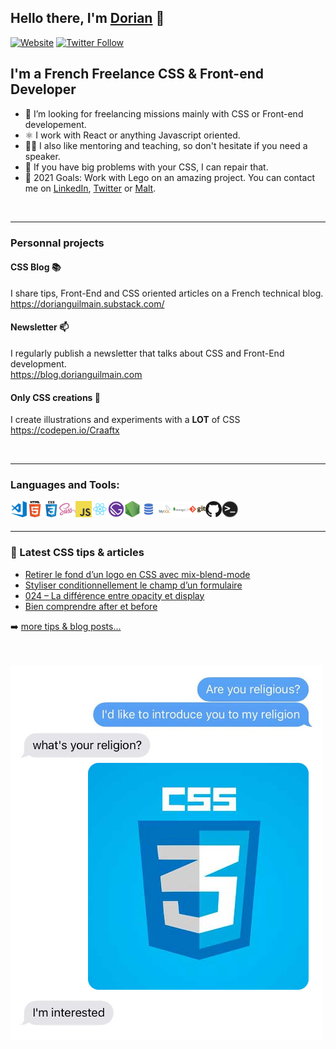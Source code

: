 ## Hello there, I'm [Dorian][website] 👋

[![Website](https://img.shields.io/website?label=dorianguilmain.com&style=for-the-badge&url=https%3A%2F%2Fdorianguilmain.com)](https://dorianguilmain.com)
[![Twitter Follow](https://img.shields.io/twitter/follow/dorianguilmain?color=1DA1F2&logo=twitter&style=for-the-badge)](https://twitter.com/intent/follow?original_referer=https%3A%2F%2Fgithub.com%2Fdorianguilmain&screen_name=dorianguilmain)

## I'm a French Freelance CSS & Front-end Developer

- 🔎 I’m looking for freelancing missions mainly with CSS or Front-end developement.
- ⚛ I work with React or anything Javascript oriented.
- 👨‍🎓 I also like mentoring and teaching, so don't hesitate if you need a speaker.
- 🧨 If you have big problems with your CSS, I can repair that.
- 🥅 2021 Goals: Work with Lego on an amazing project.
You can contact me on [LinkedIn][linkedin], [Twitter][twitter] or [Malt][malt].

<br />

---

### Personnal projects 

#### CSS Blog 📚
I share tips, Front-End and CSS oriented articles on a French technical blog.  
https://dorianguilmain.substack.com/

#### Newsletter 📫
I regularly publish a newsletter that talks about CSS and Front-End development.  
https://blog.dorianguilmain.com 

#### Only CSS creations 👀 
I create illustrations and experiments with a **LOT** of CSS  
https://codepen.io/Craaftx

<br />

---

### Languages and Tools:

<img align="left" alt="Visual Studio Code" width="26px" src="https://raw.githubusercontent.com/github/explore/80688e429a7d4ef2fca1e82350fe8e3517d3494d/topics/visual-studio-code/visual-studio-code.png" />
<img align="left" alt="HTML5" width="26px" src="https://raw.githubusercontent.com/github/explore/80688e429a7d4ef2fca1e82350fe8e3517d3494d/topics/html/html.png" />
<img align="left" alt="CSS3" width="26px" src="https://raw.githubusercontent.com/github/explore/80688e429a7d4ef2fca1e82350fe8e3517d3494d/topics/css/css.png" />
<img align="left" alt="Sass" width="26px" src="https://raw.githubusercontent.com/github/explore/80688e429a7d4ef2fca1e82350fe8e3517d3494d/topics/sass/sass.png" />
<img align="left" alt="JavaScript" width="26px" src="https://raw.githubusercontent.com/github/explore/80688e429a7d4ef2fca1e82350fe8e3517d3494d/topics/javascript/javascript.png" />
<img align="left" alt="React" width="26px" src="https://raw.githubusercontent.com/github/explore/80688e429a7d4ef2fca1e82350fe8e3517d3494d/topics/react/react.png" />
<img align="left" alt="Gatsby" width="26px" src="https://raw.githubusercontent.com/github/explore/e94815998e4e0713912fed477a1f346ec04c3da2/topics/gatsby/gatsby.png" />
<img align="left" alt="Node.js" width="26px" src="https://raw.githubusercontent.com/github/explore/80688e429a7d4ef2fca1e82350fe8e3517d3494d/topics/nodejs/nodejs.png" />
<img align="left" alt="SQL" width="26px" src="https://raw.githubusercontent.com/github/explore/80688e429a7d4ef2fca1e82350fe8e3517d3494d/topics/sql/sql.png" />
<img align="left" alt="MySQL" width="26px" src="https://raw.githubusercontent.com/github/explore/80688e429a7d4ef2fca1e82350fe8e3517d3494d/topics/mysql/mysql.png" />
<img align="left" alt="MongoDB" width="26px" src="https://raw.githubusercontent.com/github/explore/80688e429a7d4ef2fca1e82350fe8e3517d3494d/topics/mongodb/mongodb.png" />
<img align="left" alt="Git" width="26px" src="https://raw.githubusercontent.com/github/explore/80688e429a7d4ef2fca1e82350fe8e3517d3494d/topics/git/git.png" />
<img align="left" alt="GitHub" width="26px" src="https://raw.githubusercontent.com/github/explore/78df643247d429f6cc873026c0622819ad797942/topics/github/github.png" />
<img align="left" alt="Terminal" width="26px" src="https://raw.githubusercontent.com/github/explore/80688e429a7d4ef2fca1e82350fe8e3517d3494d/topics/terminal/terminal.png" />

<br />
<br />

---

### 📕 Latest CSS tips & articles

- [Retirer le fond d’un logo en CSS avec mix-blend-mode](https://blog.dorianguilmain.com/027-retirer-le-fond-dun-logo-en-css-avec-mix-blend-mode/)
- [Styliser conditionnellement le champ d’un formulaire](https://blog.dorianguilmain.com/026-styliser-conditionnellement-le-champ-dun-formulaire/)
- [024 – La différence entre opacity et display](https://blog.dorianguilmain.com/024-la-difference-entre-opacity-et-display/)
- [Bien comprendre after et before](https://blog.dorianguilmain.com/bien-comprendre-after-before/)

➡️ [more tips & blog posts...](https://blog.dorianguilmain.com)

<br />
<br />

<img alt="CSS is the best programming language and it can be a job" src="https://raw.githubusercontent.com/Craaftx/Craaftx/main/yes.jpg" />

[malt]: https://www.malt.fr/profile/dorianguilmain
[website]: https://dorianguilmain.com
[twitter]: https://twitter.com/dorianguilmain
[linkedin]: https://linkedin.com/in/dorian-guilmain
